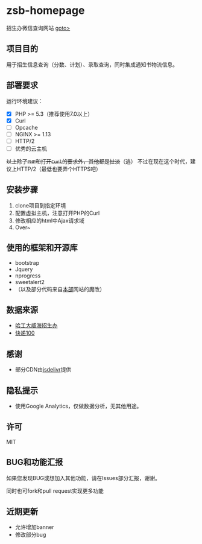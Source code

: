 # zsb-homepage

招生办微信查询网站 [goto>](https://zsb.spcsky.com/score.html)

## 项目目的

用于招生信息查询（分数、计划）、录取查询，同时集成通知书物流信息。

## 部署要求

运行环境建议：

- [x] PHP >= 5.3（推荐使用7.0以上）
- [x] Curl
- [ ] Opcache
- [ ] NGINX >= 1.13
- [ ] HTTP/2
- [ ] 优秀的云主机

~~以上除了`PHP`和打开`Curl`的要求外，其他都是扯淡~~（逃）
不过在现在这个时代，建议上HTTP/2（最低也要弄个HTTPS吧）

## 安装步骤

1. clone项目到指定环境
2. 配置虚拟主机，注意打开PHP的Curl
3. 修改相应的html中Ajax请求域
4. Over~

## 使用的框架和开源库

- bootstrap
- Jquery
- nprogress
- sweetalert2
- （以及部分代码来自[本部](http://zsb.hit.edu.cn/)网站的魔改）

## 数据来源

- [哈工大威海招生办](http://zsb.hitwh.edu.cn/)
- [快递100](http://www.kuaidi100.com/)

## 感谢

- 部分CDN由[jsdelivr](https://www.jsdelivr.com/)提供

## 隐私提示

- 使用Google Analytics，仅做数据分析，无其他用途。

## 许可

MIT

## BUG和功能汇报

如果您发现BUG或想加入其他功能，请在Issues部分汇报，谢谢。

同时也可fork和pull request实现更多功能

## 近期更新

- 允许增加banner
- 修改部分bug